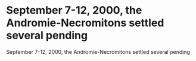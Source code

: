 # September 7-12, 2000, the Andromie-Necromitons settled several pending

September 7-12, 2000, the Andromie-Necromitons settled several pending